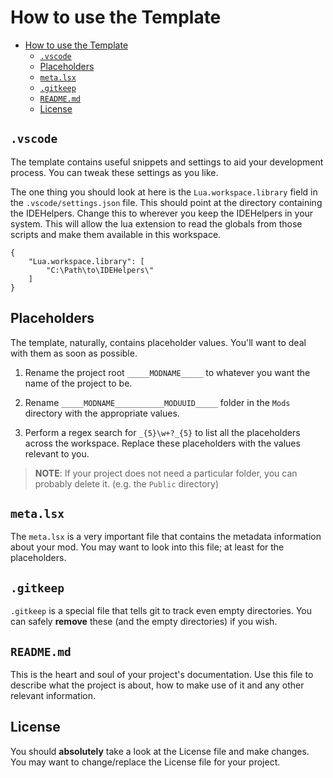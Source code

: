 # How to use the Template

- [How to use the Template](#how-to-use-the-template)
  - [`.vscode`](#vscode)
  - [Placeholders](#placeholders)
  - [`meta.lsx`](#metalsx)
  - [`.gitkeep`](#gitkeep)
  - [`README.md`](#readmemd)
  - [License](#license)


## `.vscode`

The template contains useful snippets and settings to aid your development process. You can tweak these settings as you like.

The one thing you should look at here is the `Lua.workspace.library` field in the `.vscode/settings.json` file. This should point at the directory containing the IDEHelpers. Change this to wherever you keep the IDEHelpers in your system. This will allow the lua extension to read the globals from those scripts and make them available in this workspace.

```
{
    "Lua.workspace.library": [
        "C:\Path\to\IDEHelpers\"
    ]
}
```

## Placeholders

The template, naturally, contains placeholder values. You'll want to deal with them as soon as possible.

1. Rename the project root `_____MODNAME_____` to whatever you want the name of the project to be.

2. Rename `_____MODNAME___________MODUUID_____` folder in the `Mods` directory with the appropriate values.

3. Perform a regex search for `_{5}\w+?_{5}` to list all the placeholders across the workspace. Replace these placeholders with the values relevant to you.

> **NOTE**: If your project does not need a particular folder, you can probably delete it. (e.g. the `Public` directory)

## `meta.lsx`

The `meta.lsx` is a very important file that contains the metadata information about your mod. You may want to look into this file; at least for the placeholders.

## `.gitkeep`

`.gitkeep` is a special file that tells git to track even empty directories. You can safely **remove** these (and the empty directories) if you wish.

## `README.md`

This is the heart and soul of your project's documentation. Use this file to describe what the project is about, how to make use of it and any other relevant information.

## License

You should **absolutely** take a look at the License file and make changes. You may want to change/replace the License file for your project.
